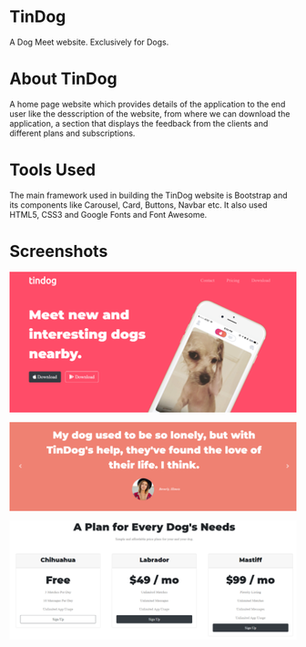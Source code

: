 # TinDog
A Dog Meet website. Exclusively for Dogs.

# About TinDog
A home page website which provides details of the application to the end user like the desscription of the website, from where we can download the application, a section that displays the feedback from the clients and different plans and subscriptions.

# Tools Used
The main framework used in building the TinDog website is Bootstrap and its components like Carousel, Card, Buttons, Navbar etc. It also used HTML5, CSS3 and Google Fonts and Font Awesome.

# Screenshots
![](images/first-section.png)

![](images/Carousel.png)

![](images/Card.png)
